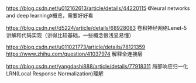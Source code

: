 https://blog.csdn.net/u012162613/article/details/44220115 《Neural networks and deep learning》概览，需要好好看

https://blog.csdn.net/d5224/article/details/68928083 卷积神经网络Lenet-5讲解和代码实现（讲得比较基础，一些概念很浅显易懂）

https://blog.csdn.net/u011021773/article/details/78121359  https://www.zhihu.com/question/41037974 解释全连接层

https://blog.csdn.net/yangdashi888/article/details/77918311 局部响应归一化LRN(Local Response Normalization)理解
